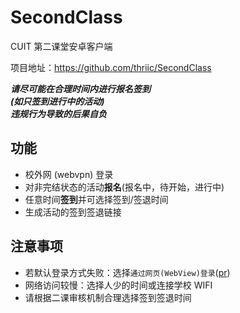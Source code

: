 # SecondClass
CUIT 第二课堂安卓客户端

项目地址：https://github.com/thriic/SecondClass

***请尽可能在合理时间内进行报名签到***   
***(如只签到进行中的活动)***  
***违规行为导致的后果自负***

## 功能
- 校外网 (webvpn) 登录
- 对非完结状态的活动**报名**(报名中，待开始，进行中)  
- 任意时间**签到**并可选择签到/签退时间  
- 生成活动的签到签退链接

## 注意事项
- 若默认登录方式失败：选择`通过网页(WebView)登录`([pr](https://github.com/thriic/SecondClass/pull/4))
- 网络访问较慢：选择人少的时间或连接学校 WIFI
- 请根据二课审核机制合理选择签到签退时间